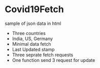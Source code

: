 # Covid19Fetch
sample of json data in html
* Three countries
* India, US, Germany
* Minimal data fetch
* Last Updated stamp
* Three seprate fetch requests
* One function send 3 request for update 
